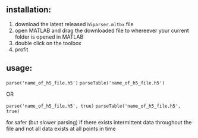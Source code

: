 ## installation:

1. download the latest released `h5parser.mltbx` file
2. open MATLAB and drag the downloaded file to whereever your current folder is opened in MATLAB
3. double click on the toolbox
4. profit

## usage:
`parse('name_of_h5_file.h5')`
`parseTable('name_of_h5_file.h5')`

OR

`parse('name_of_h5_file.h5', true)`
`parseTable('name_of_h5_file.h5', true)`

for safer (but slower parsing) if there exists intermittent data throughout the file and not all data exists at all points in time
